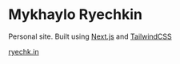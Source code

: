 # Mykhaylo Ryechkin

Personal site. Built using [Next.js](https://nextjs.org/) and [TailwindCSS](https://www.tailwindcss.com)

[ryechk.in](https://www.ryechk.in)